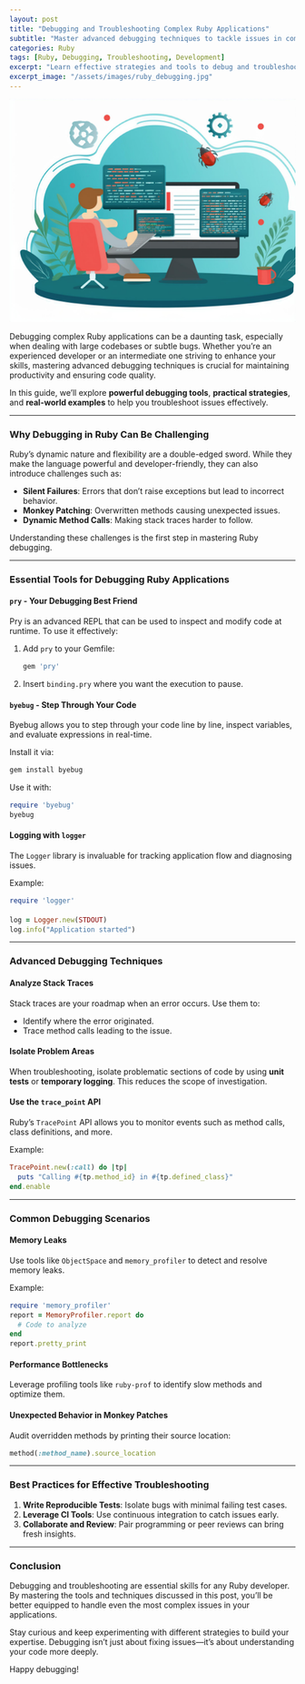 ```yaml
---
layout: post
title: "Debugging and Troubleshooting Complex Ruby Applications"
subtitle: "Master advanced debugging techniques to tackle issues in complex Ruby projects"
categories: Ruby
tags: [Ruby, Debugging, Troubleshooting, Development]
excerpt: "Learn effective strategies and tools to debug and troubleshoot complex Ruby applications, ensuring smoother development and maintenance."
excerpt_image: "/assets/images/ruby_debugging.jpg"
---
```


![banner](/assets/images/ruby_debugging.jpg)

Debugging complex Ruby applications can be a daunting task, especially when dealing with large codebases or subtle bugs. Whether you’re an experienced developer or an intermediate one striving to enhance your skills, mastering advanced debugging techniques is crucial for maintaining productivity and ensuring code quality.

In this guide, we’ll explore **powerful debugging tools**, **practical strategies**, and **real-world examples** to help you troubleshoot issues effectively.

---

### Why Debugging in Ruby Can Be Challenging

Ruby’s dynamic nature and flexibility are a double-edged sword. While they make the language powerful and developer-friendly, they can also introduce challenges such as:

- **Silent Failures**: Errors that don’t raise exceptions but lead to incorrect behavior.
- **Monkey Patching**: Overwritten methods causing unexpected issues.
- **Dynamic Method Calls**: Making stack traces harder to follow.

Understanding these challenges is the first step in mastering Ruby debugging.

---

### Essential Tools for Debugging Ruby Applications

#### `pry` - Your Debugging Best Friend

Pry is an advanced REPL that can be used to inspect and modify code at runtime. To use it effectively:

1. Add `pry` to your Gemfile:
   ```ruby
   gem 'pry'
   ```
2. Insert `binding.pry` where you want the execution to pause.

#### `byebug` - Step Through Your Code

Byebug allows you to step through your code line by line, inspect variables, and evaluate expressions in real-time.

Install it via:
```bash
gem install byebug
```

Use it with:
```ruby
require 'byebug'
byebug
```

#### Logging with `logger`

The `Logger` library is invaluable for tracking application flow and diagnosing issues.

Example:
```ruby
require 'logger'

log = Logger.new(STDOUT)
log.info("Application started")
```

---

### Advanced Debugging Techniques

#### Analyze Stack Traces

Stack traces are your roadmap when an error occurs. Use them to:
- Identify where the error originated.
- Trace method calls leading to the issue.

#### Isolate Problem Areas

When troubleshooting, isolate problematic sections of code by using **unit tests** or **temporary logging**. This reduces the scope of investigation.

#### Use the `trace_point` API

Ruby’s `TracePoint` API allows you to monitor events such as method calls, class definitions, and more.

Example:
```ruby
TracePoint.new(:call) do |tp|
  puts "Calling #{tp.method_id} in #{tp.defined_class}"
end.enable
```

---

### Common Debugging Scenarios

#### Memory Leaks
Use tools like `ObjectSpace` and `memory_profiler` to detect and resolve memory leaks.

Example:
```ruby
require 'memory_profiler'
report = MemoryProfiler.report do
  # Code to analyze
end
report.pretty_print
```

#### Performance Bottlenecks
Leverage profiling tools like `ruby-prof` to identify slow methods and optimize them.

#### Unexpected Behavior in Monkey Patches
Audit overridden methods by printing their source location:
```ruby
method(:method_name).source_location
```

---

### Best Practices for Effective Troubleshooting

1. **Write Reproducible Tests**: Isolate bugs with minimal failing test cases.
2. **Leverage CI Tools**: Use continuous integration to catch issues early.
3. **Collaborate and Review**: Pair programming or peer reviews can bring fresh insights.

---

### Conclusion

Debugging and troubleshooting are essential skills for any Ruby developer. By mastering the tools and techniques discussed in this post, you’ll be better equipped to handle even the most complex issues in your applications.

Stay curious and keep experimenting with different strategies to build your expertise. Debugging isn’t just about fixing issues—it’s about understanding your code more deeply.

Happy debugging!
